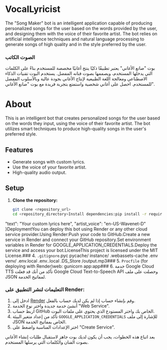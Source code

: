 # VocalLyricist
The "Song Maker" bot is an intelligent application capable of producing personalized songs for the user based on the words provided by the user, and designing them with the voice of their favorite artist. The bot relies on artificial intelligence techniques and natural language processing to generate songs of high quality and in the style preferred by the user.
### الصوت الكاتب
بوت "صانع الأغاني" يعتبر تطبيقًا ذكيًا ينتج أغانيًا مخصصة للمستخدم بناءً على الكلمات التي يدخلها المستخدم، ويصممها بصوت فنانه المفضل. يستخدم البوت تقنيات الذكاء الاصطناعي ومعالجة اللغة الطبيعية لإنتاج الأغاني بجودة عالية وبالأسلوب المفضل للمستخدم. احصل على أغاني شخصية واستمتع بتجربة فريدة مع بوت "صانع الأغاني".

# About

This is an intelligent bot that creates personalized songs for the user based on the words they input, using the voice of their favorite artist. The bot utilizes smart techniques to produce high-quality songs in the user's preferred style.

## Features
- Generate songs with custom lyrics.
- Use the voice of your favorite artist.
- High-quality audio output.

## Setup

1. **Clone the repository:**
   ```bash
   git clone <repository_url>
   cd <repository_directory>Install dependencies:pip install -r requirements.txtSet up Google Cloud TTS:Enable Google Cloud Text-to-Speech API.Download your service account key JSON file.Set the environment variable to point to your JSON file:export GOOGLE_APPLICATION_CREDENTIALS="/path/to/your/service-account-file.json"Run the application:python app.pyUsageSend a POST request to /create_song with JSON payload containing text (lyrics) and artist_voice (voice model).Example payload:{
  "text": "Your custom lyrics here",
  "artist_voice": "en-US-Wavenet-D"
}DeploymentYou can deploy this bot using Render or any other cloud service provider.Using Render:Push your code to GitHub.Create a new service in Render and connect your GitHub repository.Set environment variables in Render for GOOGLE_APPLICATION_CREDENTIALS.Deploy the service and access your bot.LicenseThis project is licensed under the MIT License.### 4. `.gitignore`.pyc pycache/ instance/ .webassets-cache .env venv/ .env.local .env..local .DS_Store /output.mp3### 5. `Procfile` (for deploying with Render)web: gunicorn app:app### 6. خدمة Google Cloud TTS
تأكد من أنك قد فعلت Google Cloud Text-to-Speech API وحصلت على ملف JSON لمفاتيح الخدمة.

### التعليمات لنشر التطبيق على Render:
1. ادخل إلى [Render](https://render.com/) وقم بإنشاء حساب إذا لم يكن لديك حساب بالفعل.
2. أنشئ خدمة جديدة واختر نوع الخدمة "Web Service".
3. اربط حساب GitHub الخاص بك واختر المستودع الذي يحتوي على ملفات البوت.
4. تأكد من إعداد متغير البيئة `GOOGLE_APPLICATION_CREDENTIALS` للإشارة إلى ملف JSON الخاص بمفاتيح الخدمة.
5. اختر الإعدادات المناسبة واضغط على "Create Service".

بعد اتباع هذه الخطوات، يجب أن يكون لديك بوت جاهز لاستقبال طلبات إنشاء الأغاني بصوت الفنان والكلمات التي يرسلها المستخدم.
